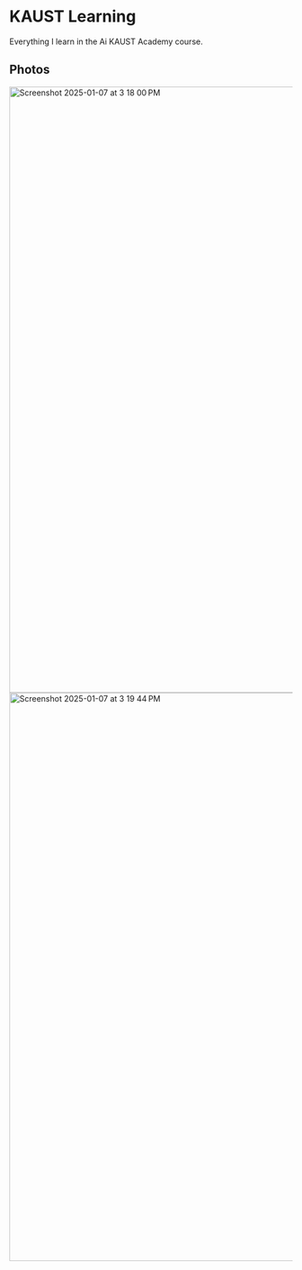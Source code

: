 # KAUST Learning

Everything I learn in the Ai KAUST Academy course.

## Photos

<img width="1078" alt="Screenshot 2025-01-07 at 3 18 00 PM" src="https://github.com/user-attachments/assets/dc9b2460-5a4a-4764-93d3-658fd6e503ed" />

<img width="1011" alt="Screenshot 2025-01-07 at 3 19 44 PM" src="https://github.com/user-attachments/assets/2e594cf3-0bf0-4752-8654-6a3d070d437b" />
